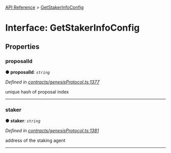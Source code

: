 [API Reference](../README.md) > [GetStakerInfoConfig](../interfaces/GetStakerInfoConfig.md)



# Interface: GetStakerInfoConfig


## Properties
<a id="proposalId"></a>

###  proposalId

**●  proposalId**:  *`string`* 

*Defined in [contracts/genesisProtocol.ts:1377](https://github.com/daostack/arc.js/blob/616f6e7/lib/contracts/genesisProtocol.ts#L1377)*



unique hash of proposal index




___

<a id="staker"></a>

###  staker

**●  staker**:  *`string`* 

*Defined in [contracts/genesisProtocol.ts:1381](https://github.com/daostack/arc.js/blob/616f6e7/lib/contracts/genesisProtocol.ts#L1381)*



address of the staking agent




___


